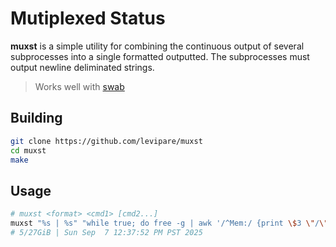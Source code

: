 # Mutiplexed Status

**muxst** is a simple utility for combining the continuous output of several subprocesses into a single formatted outputted.
The subprocesses must output newline deliminated strings.

> Works well with [swab](https://github.com/levipare/swab)

## Building
```sh
git clone https://github.com/levipare/muxst
cd muxst
make
```

## Usage
```sh
# muxst <format> <cmd1> [cmd2...]
muxst "%s | %s" "while true; do free -g | awk '/^Mem:/ {print \$3 \"/\" \$2 \"GiB\"}'; sleep 10; done" "while true; do date; sleep 1; done"
# 5/27GiB | Sun Sep  7 12:37:52 PM PST 2025
```
